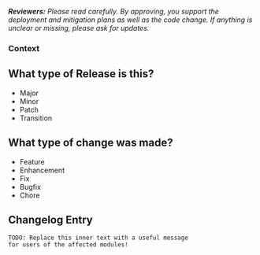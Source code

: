 <!-- Authors: Please fill out this form carefully and completely -->
_**Reviewers:** Please read carefully. By approving, you support the deployment and mitigation plans as well as the code change. If anything is unclear or missing, please ask for updates._

### Context

<!--
This section ties together context explaining why this pull request exists.

Code changes should be in response to an issue. If one does not already exist, create one in the relevant repository.
Link related discussions, comments, pull requests, and releases.
-->

## What type of Release is this?

<!--
This section will automatically tag your Pull Request with appropriate labels. Choose one of the following and delete the others.
-->

- Major
- Minor
- Patch
- Transition

## What type of change was made?

<!--
This section will automatically tag your Pull Request with appropriate labels. Choose one of the following and delete the others.
-->

- Feature
- Enhancement
- Fix
- Bugfix
- Chore

## Changelog Entry

<!-- Describe your Pull Request changes here, as normal -->

```
TODO: Replace this inner text with a useful message
for users of the affected modules!
```
